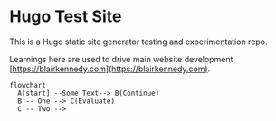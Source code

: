 # Hugo Test Site

This is a Hugo static site generator testing and experimentation repo.

Learnings here are used to drive main website development [https://blairkennedy.com](https://blairkennedy.com).


```
flowchart
  A[start] --Some Text--> B(Continue)
  B -- One --> C(Evaluate)
  C -- Two -->
```
